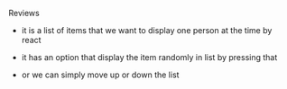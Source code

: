 Reviews

- it is a list of items that we want to display one person at the time by react

- it has an option that display the item randomly in list by pressing that

- or we can simply move up or down the list
